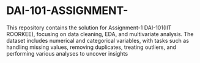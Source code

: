 # DAI-101-ASSIGNMENT-
This repository contains the solution for Assignment-1 DAI-101(IIT ROORKEE), focusing on data cleaning, EDA, and multivariate analysis. The dataset includes numerical and categorical variables, with tasks such as handling missing values, removing duplicates, treating outliers, and performing various analyses to uncover insights
